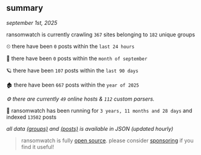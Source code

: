 
## summary
_september 1st, 2025_

ransomwatch is currently crawling `367` sites belonging to `182` unique groups

⏲ there have been `0` posts within the `last 24 hours`

🦈 there have been `0` posts within the `month of september`

🪐 there have been `107` posts within the `last 90 days`

🏚 there have been `667` posts within the `year of 2025`

_⚙️ there are currently `49` online hosts & `112` custom parsers._

🦕 ransomwatch has been running for `3 years, 11 months and 28 days` and indexed `13502` posts

_all data  [(groups)](http://ransomwhat.telemetry.ltd/groups) and [(posts)](http://ransomwhat.telemetry.ltd/posts) is available in JSON (updated hourly)_

> ransomwatch is fully [open source](https://github.com/joshhighet/ransomwatch#ransomwatch--). please consider [sponsoring](https://github.com/sponsors/joshhighet) if you find it useful!
